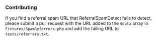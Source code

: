 ### Contributing
If you find a referral spam URL that ReferralSpamDetect fails to detect, please submit a pull request with the URL added to the `$data` array in `Fixtures/SpamReferrers.php` and add the failing URL to `tests/referrers.txt`.